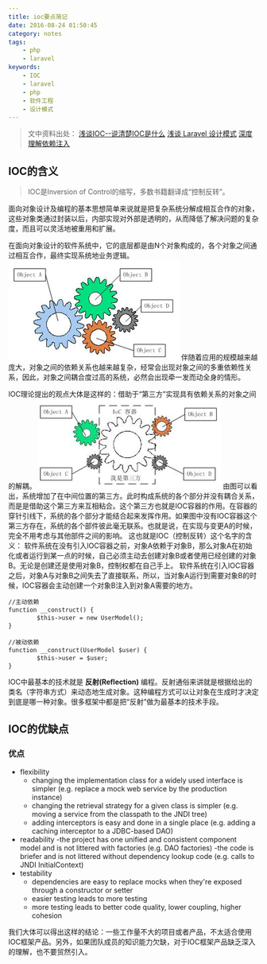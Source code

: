 ```yaml
---
title: ioc要点简记
date: 2016-08-24 01:50:45
category: notes
tags:
    - php
    - laravel
keywords:
    - IOC
    - laravel
    - php
    - 软件工程
    - 设计模式
---
```


>文中资料出处：
>[浅谈IOC--说清楚IOC是什么](http://www.cnblogs.com/DebugLZQ/archive/2013/06/05/3107957.html)
>[浅谈 Laravel 设计模式](https://phphub.org/topics/1954)
>[深度理解依赖注入](http://www.cnblogs.com/xingyukun/archive/2007/10/20/931331.html)

## IOC的含义

>IOC是Inversion of Control的缩写，多数书籍翻译成“控制反转”。

面向对象设计及编程的基本思想简单来说就是把复杂系统分解成相互合作的对象，这些对象类通过封装以后，内部实现对外部是透明的，从而降低了解决问题的复杂度，而且可以灵活地被重用和扩展。

<!-- more -->

在面向对象设计的软件系统中，它的底层都是由N个对象构成的，各个对象之间通过相互合作，最终实现系统地业务逻辑。
![img](/img/2016-8-31-ioc-notes_1.png)
伴随着应用的规模越来越庞大，对象之间的依赖关系也越来越复杂，经常会出现对象之间的多重依赖性关系，因此，对象之间耦合度过高的系统，必然会出现牵一发而动全身的情形。

IOC理论提出的观点大体是这样的：借助于“第三方”实现具有依赖关系的对象之间的解耦。
![img](/img/2016-8-31-ioc-notes_2.png)
由图可以看出，系统增加了在中间位置的第三方。此时构成系统的各个部分并没有耦合关系，而是是借助这个第三方来互相粘合。这个第三方也就是IOC容器的作用。在容器的穿针引线下，系统的各个部分才能结合起来发挥作用。如果图中没有IOC容器这个第三方存在，系统的各个部件彼此毫无联系。也就是说，在实现与变更A的时候，完全不用考虑与其他部件之间的影响。
这也就是IOC（控制反转）这个名字的含义： 软件系统在没有引入IOC容器之前，对象A依赖于对象B，那么对象A在初始化或者运行到某一点的时候，自己必须主动去创建对象B或者使用已经创建的对象B。无论是创建还是使用对象B，控制权都在自己手上。
软件系统在引入IOC容器之后，对象A与对象B之间失去了直接联系，所以，当对象A运行到需要对象B的时候，IOC容器会主动创建一个对象B注入到对象A需要的地方。

    //主动依赖
    function __construct() {
            $this->user = new UserModel();
    }

    //被动依赖
    function __construct(UserModel $user) {
            $this->user = $user;
    }

IOC中最基本的技术就是 __反射(Reflection)__ 编程。反射通俗来讲就是根据给出的类名（字符串方式）来动态地生成对象。这种编程方式可以让对象在生成时才决定到底是哪一种对象。很多框架中都是把“反射”做为最基本的技术手段。

## IOC的优缺点

### 优点

* flexibility
    - changing the implementation class for a widely used interface is simpler (e.g. replace a mock web service by the production instance)
    - changing the retrieval strategy for a given class is simpler (e.g. moving a service from the classpath to the JNDI tree)
    - adding interceptors is easy and done in a single place (e.g. adding a caching interceptor to a JDBC-based DAO)
* readability
    -the project has one unified and consistent component model and is not littered with factories (e.g. DAO factories)
    -the code is briefer and is not littered without dependency lookup code (e.g. calls to JNDI InitialContext)
* testability
    - dependencies are easy to replace mocks when they're exposed through a constructor or setter
    - easier testing leads to more testing
    - more testing leads to better code quality, lower coupling, higher cohesion

我们大体可以得出这样的结论：一些工作量不大的项目或者产品，不太适合使用IOC框架产品。另外，如果团队成员的知识能力欠缺，对于IOC框架产品缺乏深入的理解，也不要贸然引入。
